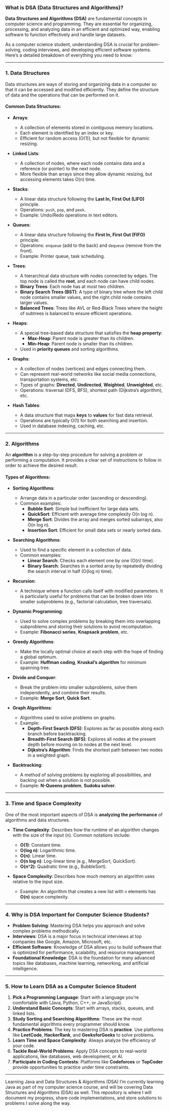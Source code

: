 ### **What is DSA (Data Structures and Algorithms)?**

**Data Structures and Algorithms (DSA)** are fundamental concepts in computer science and programming. They are essential for organizing, processing, and analyzing data in an efficient and optimized way, enabling software to function effectively and handle large datasets.

As a computer science student, understanding DSA is crucial for problem-solving, coding interviews, and developing efficient software systems. Here’s a detailed breakdown of everything you need to know:

---

### **1. Data Structures**
Data structures are ways of storing and organizing data in a computer so that it can be accessed and modified efficiently. They define the structure of data and the operations that can be performed on it.

#### **Common Data Structures:**

- **Arrays**: 
  - A collection of elements stored in contiguous memory locations.
  - Each element is identified by an index or key.
  - Efficient for random access (O(1)), but not flexible for dynamic resizing.

- **Linked Lists**: 
  - A collection of nodes, where each node contains data and a reference (or pointer) to the next node.
  - More flexible than arrays since they allow dynamic resizing, but accessing elements takes O(n) time.
  
- **Stacks**: 
  - A linear data structure following the **Last In, First Out (LIFO)** principle. 
  - Operations: `push`, `pop`, and `peek`.
  - Example: Undo/Redo operations in text editors.

- **Queues**: 
  - A linear data structure following the **First In, First Out (FIFO)** principle.
  - Operations: `enqueue` (add to the back) and `dequeue` (remove from the front).
  - Example: Printer queue, task scheduling.

- **Trees**:
  - A hierarchical data structure with nodes connected by edges. The top node is called the **root**, and each node can have child nodes.
  - **Binary Trees**: Each node has at most two children.
  - **Binary Search Trees (BST)**: A type of binary tree where the left child node contains smaller values, and the right child node contains larger values.
  - **Balanced Trees**: Trees like AVL or Red-Black Trees where the height of subtrees is balanced to ensure efficient operations.

- **Heaps**:
  - A special tree-based data structure that satisfies the **heap property**: 
    - **Max-Heap**: Parent node is greater than its children.
    - **Min-Heap**: Parent node is smaller than its children.
  - Used in **priority queues** and sorting algorithms.

- **Graphs**:
  - A collection of nodes (vertices) and edges connecting them. 
  - Can represent real-world networks like social media connections, transportation systems, etc.
  - Types of graphs: **Directed**, **Undirected**, **Weighted**, **Unweighted**, etc.
  - Operations: traversal (DFS, BFS), shortest path (Dijkstra’s algorithm), etc.

- **Hash Tables**:
  - A data structure that maps **keys** to **values** for fast data retrieval.
  - Operations are typically O(1) for both searching and insertion.
  - Used in database indexing, caching, etc.

---

### **2. Algorithms**
An **algorithm** is a step-by-step procedure for solving a problem or performing a computation. It provides a clear set of instructions to follow in order to achieve the desired result.

#### **Types of Algorithms:**

- **Sorting Algorithms**:
  - Arrange data in a particular order (ascending or descending).
  - Common examples:
    - **Bubble Sort**: Simple but inefficient for large data sets.
    - **QuickSort**: Efficient with average time complexity O(n log n).
    - **Merge Sort**: Divides the array and merges sorted subarrays, also O(n log n).
    - **Insertion Sort**: Efficient for small data sets or nearly sorted data.
  
- **Searching Algorithms**:
  - Used to find a specific element in a collection of data.
  - Common examples:
    - **Linear Search**: Checks each element one by one (O(n) time).
    - **Binary Search**: Searches in a sorted array by repeatedly dividing the search interval in half (O(log n) time).

- **Recursion**:
  - A technique where a function calls itself with modified parameters. It is particularly useful for problems that can be broken down into smaller subproblems (e.g., factorial calculation, tree traversals).
  
- **Dynamic Programming**:
  - Used to solve complex problems by breaking them into overlapping subproblems and storing their solutions to avoid recomputation.
  - Example: **Fibonacci series**, **Knapsack problem**, etc.

- **Greedy Algorithms**:
  - Make the locally optimal choice at each step with the hope of finding a global optimum.
  - Example: **Huffman coding**, **Kruskal’s algorithm** for minimum spanning tree.

- **Divide and Conquer**:
  - Break the problem into smaller subproblems, solve them independently, and combine their results.
  - Example: **Merge Sort**, **Quick Sort**.

- **Graph Algorithms**:
  - Algorithms used to solve problems on graphs.
  - Example:
    - **Depth-First Search (DFS)**: Explores as far as possible along each branch before backtracking.
    - **Breadth-First Search (BFS)**: Explores all nodes at the present depth before moving on to nodes at the next level.
    - **Dijkstra’s Algorithm**: Finds the shortest path between two nodes in a weighted graph.

- **Backtracking**:
  - A method of solving problems by exploring all possibilities, and backing out when a solution is not possible.
  - Example: **N-Queens problem**, **Sudoku solver**.

---

### **3. Time and Space Complexity**
One of the most important aspects of DSA is **analyzing the performance** of algorithms and data structures.

- **Time Complexity**: Describes how the runtime of an algorithm changes with the size of the input (n). Common notations include:
  - **O(1)**: Constant time.
  - **O(log n)**: Logarithmic time.
  - **O(n)**: Linear time.
  - **O(n log n)**: Log-linear time (e.g., MergeSort, QuickSort).
  - **O(n^2)**: Quadratic time (e.g., BubbleSort).

- **Space Complexity**: Describes how much memory an algorithm uses relative to the input size.
  - Example: An algorithm that creates a new list with `n` elements has **O(n)** space complexity.

---

### **4. Why is DSA Important for Computer Science Students?**

- **Problem Solving**: Mastering DSA helps you approach and solve complex problems methodically.
- **Interviews**: DSA is a major focus in technical interviews at top companies like Google, Amazon, Microsoft, etc.
- **Efficient Software**: Knowledge of DSA allows you to build software that is optimized for performance, scalability, and resource management.
- **Foundational Knowledge**: DSA is the foundation for many advanced topics like databases, machine learning, networking, and artificial intelligence.

---

### **5. How to Learn DSA as a Computer Science Student**

1. **Pick a Programming Language**: Start with a language you're comfortable with (Java, Python, C++, or JavaScript).
2. **Understand Basic Concepts**: Start with arrays, stacks, queues, and linked lists.
3. **Study Sorting and Searching Algorithms**: These are the most fundamental algorithms every programmer should know.
4. **Practice Problems**: The key to mastering DSA is **practice**. Use platforms like **LeetCode**, **HackerRank**, and **GeeksforGeeks** to solve problems.
5. **Learn Time and Space Complexity**: Always analyze the efficiency of your code.
6. **Tackle Real-World Problems**: Apply DSA concepts to real-world applications, like databases, web development, or AI.
7. **Participate in Coding Contests**: Platforms like **Codeforces** or **TopCoder** provide opportunities to practice under time constraints.

---
Learning Java and Data Structures & Algorithms (DSA)
I’m currently learning Java as part of my computer science course, and will be covering Data Structures and Algorithms (DSA) as well. This repository is where I will document my progress, share code implementations, and store solutions to problems I solve along the way.